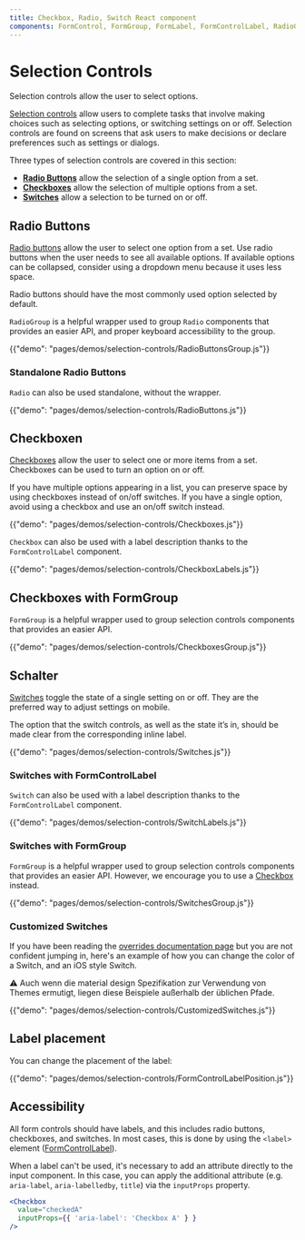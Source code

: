 ```yaml
---
title: Checkbox, Radio, Switch React component
components: FormControl, FormGroup, FormLabel, FormControlLabel, RadioGroup, Checkbox, Radio, Switch
---
```

# Selection Controls

<p class="description">Selection controls allow the user to select options.</p>

[Selection controls](https://material.io/design/components/selection-controls.html) allow users to complete tasks that involve making choices such as selecting options, or switching settings on or off. Selection controls are found on screens that ask users to make decisions or declare preferences such as settings or dialogs.

Three types of selection controls are covered in this section:

- **[Radio Buttons](#radio-buttons)** allow the selection of a single option from a set.
- **[Checkboxes](#checkboxes)** allow the selection of multiple options from a set.
- **[Switches](#switches)** allow a selection to be turned on or off.

## Radio Buttons

[Radio buttons](https://material.io/design/components/selection-controls.html#radio-buttons) allow the user to select one option from a set. Use radio buttons when the user needs to see all available options. If available options can be collapsed, consider using a dropdown menu because it uses less space.

Radio buttons should have the most commonly used option selected by default.

`RadioGroup` is a helpful wrapper used to group `Radio` components that provides an easier API, and proper keyboard accessibility to the group.

{{"demo": "pages/demos/selection-controls/RadioButtonsGroup.js"}}

### Standalone Radio Buttons

`Radio` can also be used standalone, without the wrapper.

{{"demo": "pages/demos/selection-controls/RadioButtons.js"}}

## Checkboxen

[Checkboxes](https://material.io/design/components/selection-controls.html#checkboxes) allow the user to select one or more items from a set. Checkboxes can be used to turn an option on or off.

If you have multiple options appearing in a list, you can preserve space by using checkboxes instead of on/off switches. If you have a single option, avoid using a checkbox and use an on/off switch instead.

{{"demo": "pages/demos/selection-controls/Checkboxes.js"}}

`Checkbox` can also be used with a label description thanks to the `FormControlLabel` component.

{{"demo": "pages/demos/selection-controls/CheckboxLabels.js"}}

## Checkboxes with FormGroup

`FormGroup` is a helpful wrapper used to group selection controls components that provides an easier API.

{{"demo": "pages/demos/selection-controls/CheckboxesGroup.js"}}

## Schalter

[Switches](https://material.io/design/components/selection-controls.html#switches) toggle the state of a single setting on or off. They are the preferred way to adjust settings on mobile.

The option that the switch controls, as well as the state it’s in, should be made clear from the corresponding inline label.

{{"demo": "pages/demos/selection-controls/Switches.js"}}

### Switches with FormControlLabel

`Switch` can also be used with a label description thanks to the `FormControlLabel` component.

{{"demo": "pages/demos/selection-controls/SwitchLabels.js"}}

### Switches with FormGroup

`FormGroup` is a helpful wrapper used to group selection controls components that provides an easier API. However, we encourage you to use a [Checkbox](#checkboxes) instead.

{{"demo": "pages/demos/selection-controls/SwitchesGroup.js"}}

### Customized Switches

If you have been reading the [overrides documentation page](/customization/overrides/) but you are not confident jumping in, here's an example of how you can change the color of a Switch, and an iOS style Switch.

⚠️ Auch wenn die material design Spezifikation zur Verwendung von Themes ermutigt, liegen diese Beispiele außerhalb der üblichen Pfade.

{{"demo": "pages/demos/selection-controls/CustomizedSwitches.js"}}

## Label placement

You can change the placement of the label:

{{"demo": "pages/demos/selection-controls/FormControlLabelPosition.js"}}

## Accessibility

All form controls should have labels, and this includes radio buttons, checkboxes, and switches. In most cases, this is done by using the `<label>` element ([FormControlLabel](/api/form-control-label/)).

When a label can't be used, it's necessary to add an attribute directly to the input component. In this case, you can apply the additional attribute (e.g. `aria-label`, `aria-labelledby`, `title`) via the `inputProps` property.

```jsx
<Checkbox
  value="checkedA"
  inputProps={{ 'aria-label': 'Checkbox A' } }
/>
```